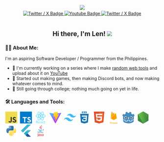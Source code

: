 <div id="header" align="center">
<img src="https://images.weserv.nl/?url=https://avatars.githubusercontent.com/u/87086479?v=4&fit=cover&mask=circle&maxage=7d"/>

  <div id="badges">
  <a href="https://lenicon.itch.io" target="_blank">
    <img src="https://img.shields.io/badge/Itch.io-FA5C5C?style=for-the-badge&logo=itch.io&logoColor=white" alt="Twitter / X Badge"/>
  </a>
  <a href="https://youtube.com/LeniconDev" target="_blank">
    <img src="https://img.shields.io/badge/YouTube-ff0000?style=for-the-badge&logo=youtube&logoColor=white" alt="Youtube Badge"/>
  </a>
  <a href="https://x.com/LeniconDev" target="_blank">
    <img src="https://img.shields.io/badge/Twitter/X-black?style=for-the-badge&logo=x&logoColor=white" alt="Twitter / X Badge"/>
  </a>
</div>

<img src="https://komarev.com/ghpvc/?username=Lenicon&style=flat-square&color=orange" alt=""/>
  
<h2>Hi there, I'm Len! <img src="https://media.giphy.com/media/hvRJCLFzcasrR4ia7z/giphy.gif" width="30px"/></h2>

</div>

### :technologist: About Me:

I'm an aspiring Software Developer / Programmer from the Philippines.

- 🔭 I'm currently working on a series where I make [random web tools](https://trash-toolbox.web.app) and upload about it on [YouTube](https://youtube.com/@LeniconDev)
- 🤖 Started out making games, then making Discord bots, and now making whatever comes to mind.
- 🏫 Still going through college; nothing much going on yet in life.



### 🛠️ Languages and Tools:
<div>
  <img src="https://github.com/devicons/devicon/blob/master/icons/javascript/javascript-original.svg" title="JavaScript" alt="JavaScript" width="40" height="40"/>&nbsp;
  <img src="https://github.com/devicons/devicon/blob/master/icons/typescript/typescript-original.svg" title="TypeScript" alt="TypeScript" width="40" height="40"/>&nbsp;
  <img src="https://github.com/devicons/devicon/blob/master/icons/react/react-original-wordmark.svg" title="React" alt="React" width="40" height="40"/>&nbsp;
  <img src="https://github.com/devicons/devicon/blob/master/icons/vitejs/vitejs-original.svg" title="ViteJS" alt="ViteJS" width="40" height="40"/>&nbsp;
  <img src="https://github.com/devicons/devicon/blob/master/icons/tailwindcss/tailwindcss-original.svg" title="TailwindCSS" alt="TailwindCSS" width="40" height="40"/>&nbsp;
  <img src="https://github.com/devicons/devicon/blob/master/icons/css3/css3-plain-wordmark.svg"  title="CSS3" alt="CSS" width="40" height="40"/>&nbsp;
  <img src="https://github.com/devicons/devicon/blob/master/icons/html5/html5-original.svg" title="HTML5" alt="HTML" width="40" height="40"/>&nbsp;
  <img src="https://github.com/devicons/devicon/blob/master/icons/firebase/firebase-plain-wordmark.svg" title="Firebase" alt="Firebase" width="40" height="40"/>&nbsp;
  <img src="https://github.com/devicons/devicon/blob/master/icons/godot/godot-original.svg" title="Godot" alt="Godot" width="40" height="40"/>&nbsp;
  <img src="https://github.com/devicons/devicon/blob/master/icons/nodejs/nodejs-original.svg" title="NodeJS" alt="NodeJS" width="40" height="40"/>&nbsp;
  <img src="https://github.com/devicons/devicon/blob/master/icons/python/python-original.svg" title="Python" alt="Python" width="40" height="40"/>&nbsp;
  <img src="https://github.com/devicons/devicon/blob/master/icons/flutter/flutter-original.svg" title="Flutter" alt="Flutter" width="40" height="40"/>&nbsp;
  <img src="https://github.com/devicons/devicon/blob/master/icons/java/java-original-wordmark.svg" title="Java" alt="Java" width="40" height="40"/>&nbsp;
  
</div>

<!--
**Lenicon/Lenicon** is a ✨ _special_ ✨ repository because its `README.md` (this file) appears on your GitHub profile.

Here are some ideas to get you started:

- 🔭 I’m currently working on ...
- 🌱 I’m currently learning ...
- 👯 I’m looking to collaborate on ...
- 🤔 I’m looking for help with ...
- 💬 Ask me about ...
- 📫 How to reach me: ...
- 😄 Pronouns: ...
- ⚡ Fun fact: ...
-->
